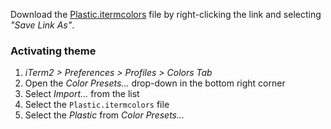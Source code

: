 Download the
[Plastic.itermcolors](https://raw.githubusercontent.com/will-stone/plastic/main/themes/iterm/Plastic.itermcolors)
file by right-clicking the link and selecting _"Save Link As"_.

### Activating theme

1.  _iTerm2 > Preferences > Profiles > Colors Tab_
2.  Open the _Color Presets..._ drop-down in the bottom right corner
3.  Select _Import..._ from the list
4.  Select the `Plastic.itermcolors` file
5.  Select the _Plastic_ from _Color Presets..._
